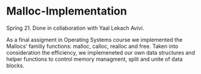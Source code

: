 # Malloc-Implementation

Spring 21. Done in collaboration with Yaal Lekach Avivi.

As a final assigment in Operating Systems course we implemented the Mallocs' familiy functions: malloc, calloc, realloc and free.
Taken into consideration the efficiency, we implemeneted our own data structures and helper functions to control memory managment, split and unite of data blocks.
